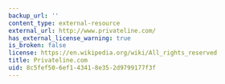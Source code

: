```yaml
---
backup_url: ''
content_type: external-resource
external_url: http://www.privateline.com/
has_external_license_warning: true
is_broken: false
license: https://en.wikipedia.org/wiki/All_rights_reserved
title: Privateline.com
uid: 8c5fef50-6ef1-4341-8e35-2d9799177f3f
---
```

